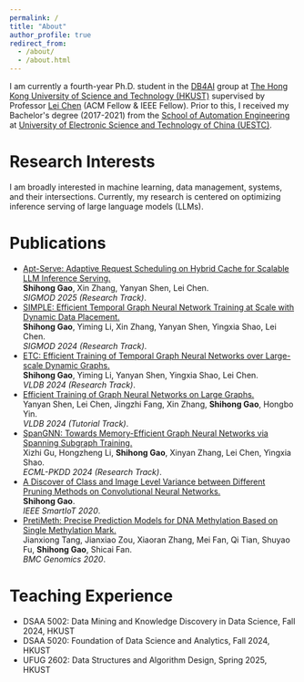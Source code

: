 ```yaml
---
permalink: /
title: "About"
author_profile: true
redirect_from: 
  - /about/
  - /about.html
---
```


I am currently a fourth-year Ph.D. student in the [DB4AI](https://cse.hkust.edu.hk/db4ai/) group at [The Hong Kong University of Science and Technology (HKUST)](https://hkust.edu.hk/) supervised by Professor [Lei Chen](https://cse.hkust.edu.hk/~leichen/) (ACM Fellow & IEEE Fellow). Prior to this, I received my Bachelor's degree (2017-2021) from the [School of Automation Engineering](https://en.uestc.edu.cn/info/1015/1409.htm) at [University of Electronic Science and Technology of China (UESTC)](https://en.uestc.edu.cn/).

Research Interests
======
I am broadly interested in machine learning, data management, systems, and their intersections. Currently, my research is centered on optimizing inference serving of large language models (LLMs). 


Publications
======
- <u>Apt-Serve: Adaptive Request Scheduling on Hybrid Cache for Scalable LLM Inference Serving.</u> <br>
  **Shihong Gao**, Xin Zhang, Yanyan Shen, Lei Chen. <br>
  *SIGMOD 2025 (Research Track)*. 
- <u>SIMPLE: Efficient Temporal Graph Neural Network Training at Scale with Dynamic Data Placement.</u> <br>
  **Shihong Gao**, Yiming Li, Xin Zhang, Yanyan Shen, Yingxia Shao, Lei Chen. <br>
  *SIGMOD 2024 (Research Track)*.
- <u>ETC: Efficient Training of Temporal Graph Neural Networks over Large-scale Dynamic Graphs.</u> <br>
  **Shihong Gao**, Yiming Li, Yanyan Shen, Yingxia Shao, Lei Chen. <br>
  *VLDB 2024 (Research Track)*.
- <u>Efficient Training of Graph Neural Networks on Large Graphs.</u> <br>
  Yanyan Shen, Lei Chen, Jingzhi Fang, Xin Zhang, **Shihong Gao**, Hongbo Yin. <br>
  *VLDB 2024 (Tutorial Track)*.
- <u>SpanGNN: Towards Memory-Efficient Graph Neural Networks via Spanning Subgraph Training.</u> <br>
  Xizhi Gu, Hongzheng Li, **Shihong Gao**, Xinyan Zhang, Lei Chen, Yingxia Shao. <br>
  *ECML-PKDD 2024 (Research Track)*.
- <u>A Discover of Class and Image Level Variance between Different Pruning Methods on Convolutional Neural Networks.</u> <br>
  **Shihong Gao**. <br>
  *IEEE SmartIoT 2020*.
- <u>PretiMeth: Precise Prediction Models for DNA Methylation Based on Single Methylation Mark.</u> <br>
  Jianxiong Tang, Jianxiao Zou, Xiaoran Zhang, Mei Fan, Qi Tian, Shuyao Fu, **Shihong Gao**, Shicai Fan. <br>
  *BMC Genomics 2020*.

Teaching Experience
======
- DSAA 5002: Data Mining and Knowledge Discovery in Data Science, Fall 2024, HKUST <br>
- DSAA 5020: Foundation of Data Science and Analytics, Fall 2024, HKUST <br>
- UFUG 2602: Data Structures and Algorithm Design, Spring 2025, HKUST <br>
